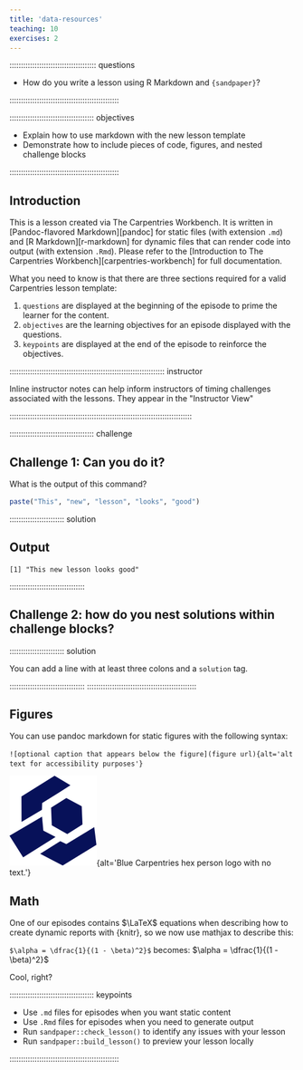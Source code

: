 ```yaml
---
title: 'data-resources'
teaching: 10
exercises: 2
---
```


:::::::::::::::::::::::::::::::::::::: questions 

- How do you write a lesson using R Markdown and `{sandpaper}`?

::::::::::::::::::::::::::::::::::::::::::::::::

::::::::::::::::::::::::::::::::::::: objectives

- Explain how to use markdown with the new lesson template
- Demonstrate how to include pieces of code, figures, and nested challenge blocks

::::::::::::::::::::::::::::::::::::::::::::::::

## Introduction

This is a lesson created via The Carpentries Workbench. It is written in
[Pandoc-flavored Markdown][pandoc] for static files (with extension `.md`) and
[R Markdown][r-markdown] for dynamic files that can render code into output
(with extension `.Rmd`). Please refer to the [Introduction to The Carpentries
Workbench][carpentries-workbench] for full documentation.

What you need to know is that there are three sections required for a valid
Carpentries lesson template:

 1. `questions` are displayed at the beginning of the episode to prime the
    learner for the content.
 2. `objectives` are the learning objectives for an episode displayed with
    the questions.
 3. `keypoints` are displayed at the end of the episode to reinforce the
    objectives.

:::::::::::::::::::::::::::::::::::::::::::::::::::::::::::::::::::: instructor

Inline instructor notes can help inform instructors of timing challenges
associated with the lessons. They appear in the "Instructor View"

::::::::::::::::::::::::::::::::::::::::::::::::::::::::::::::::::::::::::::::::

::::::::::::::::::::::::::::::::::::: challenge 

## Challenge 1: Can you do it?

What is the output of this command?

```r
paste("This", "new", "lesson", "looks", "good")
```

:::::::::::::::::::::::: solution 

## Output
 
```output
[1] "This new lesson looks good"
```

:::::::::::::::::::::::::::::::::


## Challenge 2: how do you nest solutions within challenge blocks?

:::::::::::::::::::::::: solution 

You can add a line with at least three colons and a `solution` tag.

:::::::::::::::::::::::::::::::::
::::::::::::::::::::::::::::::::::::::::::::::::

## Figures

You can use pandoc markdown for static figures with the following syntax:

`![optional caption that appears below the figure](figure url){alt='alt text for
accessibility purposes'}`

![You belong in The Carpentries!](https://raw.githubusercontent.com/carpentries/logo/master/Badge_Carpentries.svg){alt='Blue Carpentries hex person logo with no text.'}

## Math

One of our episodes contains $\LaTeX$ equations when describing how to create
dynamic reports with {knitr}, so we now use mathjax to describe this:

`$\alpha = \dfrac{1}{(1 - \beta)^2}$` becomes: $\alpha = \dfrac{1}{(1 - \beta)^2}$

Cool, right?

::::::::::::::::::::::::::::::::::::: keypoints 

- Use `.md` files for episodes when you want static content
- Use `.Rmd` files for episodes when you need to generate output
- Run `sandpaper::check_lesson()` to identify any issues with your lesson
- Run `sandpaper::build_lesson()` to preview your lesson locally

::::::::::::::::::::::::::::::::::::::::::::::::

